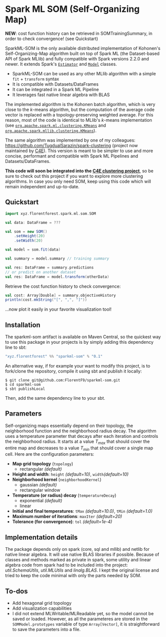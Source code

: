 # Spark ML SOM (Self-Organizing Map)

**NEW**: cost function history can be retrieved in SOMTrainingSummary, in order to check convergence! (see Quickstart)

SparkML-SOM is the only available distributed implementation of Kohonen's Self-Organizing-Map algorithm built on top of Spark ML (the Dataset-based API of Spark MLlib) and fully compatible with Spark versions 2.2.0 and newer. It extends Spark's [`Estimator`](https://github.com/apache/spark/blob/v2.2.0/mllib/src/main/scala/org/apache/spark/ml/Estimator.scala) and [`Model`](https://github.com/apache/spark/blob/v2.2.0/mllib/src/main/scala/org/apache/spark/ml/Model.scala) classes.

* SparkML-SOM can be used as any other MLlib algorithm with a simple `fit` + `transform` syntax
* It is compatible with Datasets/DataFrames
* It can be integrated in a Spark ML Pipeline
* It leverages fast native linear algebra with BLAS

The implemented algorithm is the Kohonen batch algorithm, which is very close to the $k$-means algorithm, but the computation of the average code vector is replaced with a topology-preserving weighted average. For this reason, most of the code is identical to MLlib's $k$-means implementation (see [`org.apache.spark.ml.clustering.KMeans`](https://github.com/apache/spark/blob/v2.2.0/mllib/src/main/scala/org/apache/spark/ml/clustering/KMeans.scala) and [`org.apache.spark.mllib.clustering.KMeans`](https://github.com/apache/spark/blob/v2.2.0/mllib/src/main/scala/org/apache/spark/mllib/clustering/KMeans.scala)).

The same algorithm was implemented by one of my colleagues: https://github.com/TugdualSarazin/spark-clustering (project now maintained by [C4E](https://github.com/Clustering4Ever/Clustering4Ever)).
This version is meant to be simpler to use and more concise, performant and compatible with Spark ML Pipelines and Datasets/DataFrames.

**This code will soon be integrated into the [C4E clustering project](https://github.com/Clustering4Ever/Clustering4Ever)**, so be sure to check out this project if you want to explore more clustering algorithms. In case you only need SOM, keep using this code which will remain independent and up-to-date.

## Quickstart

```scala
import xyz.florentforest.spark.ml.som.SOM

val data: DataFrame = ???

val som = new SOM()
    .setHeight(20)
    .setWidth(20)

val model = som.fit(data)

val summary = model.summary // training summary

val res: DataFrame = summary.predictions
// or predict on another dataset
val res: DataFrame = model.transform(otherData)
```

Retrieve the cost function history to check convergence:

```scala
val cost: Array[Double] = summary.objectiveHistory
println(cost.mkString("[", ",", "]"))
```

...now plot it easily in your favorite visualization tool!

## Installation

The sparkml-som artifact is available on Maven Central, so the quickest way to use this package in your projects is by simply adding this dependency line to sbt:

```sbt
"xyz.florentforest" %% "sparkml-som" % "0.1"
```

An alternative way, if for example your want to modify this project, is to fork/clone the repository, compile it using sbt and publish it locally:

```shell
$ git clone git@github.com:FlorentF9/sparkml-som.git
$ cd sparkml-som
$ sbt publishLocal
```

Then, add the same dependency line to your sbt.

## Parameters

Self-organizing maps essentially depend on their topology, the neighborhood function and the neighborhood radius decay. The algorithm uses a temperature parameter that decays after each iteration and controls the neighborhood radius. It starts at a value $T_{max}$ that should cover the entire map and decreases to a value $T_{min}$ that should cover a single map cell. Here are the configuration parameters:

* **Map grid topology** (`topology`)
  * rectangular _(default)_
* **Height and width**: `height` _(default=10)_, `width`_(default=10)_
* **Neighborhood kernel** (`neighborhoodKernel`)
  * gaussian _(default)_
  * rectangular window
* **Temperature (or radius) decay** (`temperatureDecay`)
  * exponential _(default)_
  * linear
* **Initial and final temperatures**: `tMax` _(default=10.0)_, `tMin` _(default=1.0)_
* **Maximum number of iterations**: `maxIter` _(default=20)_
* **Tolerance (for convergence)**: `tol` _(default=1e-4)_

## Implementation details

The package depends only on spark (core, sql and mllib) and netlib for native linear algebra. It will use native BLAS libraries if possible. Because of classes and methods marked as private in spark, some utility and linear algebra code from spark had to be included into the project: _util.SchemaUtils_, _util.MLUtils_ and _linalg.BLAS_. I kept the original license and tried to keep the code minimal with only the parts needed by SOM.

## To-dos

* Add hexagonal grid topology
* Add visualization capabilities
* I did not extend MLWritable/MLReadable yet, so the model cannot be saved or loaded. However, as all the parameteres are stored in the `SOMModel.prototypes` variable of type `Array[Vector]`, it is straightforward to save the parameters into a file.
